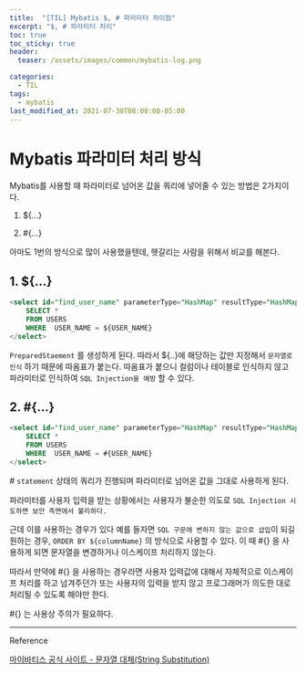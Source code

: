 ```yaml
---
title:  "[TIL] Mybatis $, # 파라미터 차이점"
excerpt: "$, # 파라미터 차이"
toc: true
toc_sticky: true
header:
  teaser: /assets/images/common/mybatis-log.png

categories:
  - TIL
tags:
  - mybatis
last_modified_at: 2021-07-30T08:00:00-05:00
---
```


# Mybatis 파라미터 처리 방식 

Mybatis를 사용할 때 파라미터로 넘어온 값을 쿼리에 넣어줄 수 있는 방법은 2가지이다.

1. ${...}

2. \#{...}

아마도 1번의 방식으로 많이 사용했을텐데, 헷갈리는 사람을 위해서 비교를 해본다. 

## 1. ${...}

```sql
<select id="find_user_name" parameterType="HashMap" resultType="HashMap">
    SELECT * 
    FROM USERS
    WHERE  USER_NAME = ${USER_NAME}
</select>
```

`PreparedStaement` 를 생성하게 된다. 따라서 ${..}에 해당하는 값만 지정해서 `문자열로 인식` 하기 때문에 따옴표가 붙는다. 
따옴표가 붙으니 컬럼이나 테이블로 인식하지 않고 파라미터로 인식하여 `SQL Injection을 예방` 할 수 있다.
 

## 2. \#{...}

```sql
<select id="find_user_name" parameterType="HashMap" resultType="HashMap">
    SELECT * 
    FROM USERS
    WHERE  USER_NAME = #{USER_NAME}
</select>
```

\# `statement` 상태의 쿼리가 진행되며 파라미터로 넘어온 값을 그대로 사용하게 된다. 

파라미터를 사용자 입력을 받는 상황에서는 사용자가 불순한 의도로 `SQL Injection 시도하면 보안 측면에서 불리하다.`

근데 이를 사용하는 경우가 있다 예를 들자면
`SQL 구문에 변하지 않는 값으로 삽입`이 되길 원하는 경우, `ORDER BY ${columnName}` 의 방식으로 사용할 수 있다.
이 때 \#{} 을 사용하게 되면 문자열을 변경하거나 이스케이프 처리하지 않는다. 

따라서 만약에 \#{} 을 사용하는 경우라면 사용자 입력값에 대해서 자체적으로 이스케이프 처리를 하고 넘겨주던가 또는 사용자의 입력을 받지 않고 프로그래머가 의도한 대로 처리될 수 있도록 해야만 한다.

\#{} 는 사용상 주의가 필요하다.

--- 

Reference

[마이바티스 공식 사이트 - 문자열 대체(String Substitution)](https://mybatis.org/mybatis-3/ko/sqlmap-xml.html)

